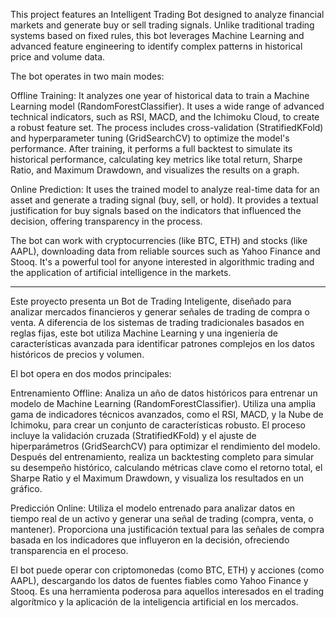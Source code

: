 This project features an Intelligent Trading Bot designed to analyze financial markets and generate buy or sell trading signals. Unlike traditional trading systems based on fixed rules, this bot leverages Machine Learning and advanced feature engineering to identify complex patterns in historical price and volume data.

The bot operates in two main modes:

Offline Training: It analyzes one year of historical data to train a Machine Learning model (RandomForestClassifier). It uses a wide range of advanced technical indicators, such as RSI, MACD, and the Ichimoku Cloud, to create a robust feature set. The process includes cross-validation (StratifiedKFold) and hyperparameter tuning (GridSearchCV) to optimize the model's performance. After training, it performs a full backtest to simulate its historical performance, calculating key metrics like total return, Sharpe Ratio, and Maximum Drawdown, and visualizes the results on a graph.

Online Prediction: It uses the trained model to analyze real-time data for an asset and generate a trading signal (buy, sell, or hold). It provides a textual justification for buy signals based on the indicators that influenced the decision, offering transparency in the process.

The bot can work with cryptocurrencies (like BTC, ETH) and stocks (like AAPL), downloading data from reliable sources such as Yahoo Finance and Stooq. It's a powerful tool for anyone interested in algorithmic trading and the application of artificial intelligence in the markets.
___________________________________________________________________________________________________________________________________
Este proyecto presenta un Bot de Trading Inteligente, diseñado para analizar mercados financieros y generar señales de trading de compra o venta. A diferencia de los sistemas de trading tradicionales basados en reglas fijas, este bot utiliza Machine Learning y una ingeniería de características avanzada para identificar patrones complejos en los datos históricos de precios y volumen.

El bot opera en dos modos principales:

Entrenamiento Offline: Analiza un año de datos históricos para entrenar un modelo de Machine Learning (RandomForestClassifier). Utiliza una amplia gama de indicadores técnicos avanzados, como el RSI, MACD, y la Nube de Ichimoku, para crear un conjunto de características robusto. El proceso incluye la validación cruzada (StratifiedKFold) y el ajuste de hiperparámetros (GridSearchCV) para optimizar el rendimiento del modelo. Después del entrenamiento, realiza un backtesting completo para simular su desempeño histórico, calculando métricas clave como el retorno total, el Sharpe Ratio y el Maximum Drawdown, y visualiza los resultados en un gráfico.

Predicción Online: Utiliza el modelo entrenado para analizar datos en tiempo real de un activo y generar una señal de trading (compra, venta, o mantener). Proporciona una justificación textual para las señales de compra basada en los indicadores que influyeron en la decisión, ofreciendo transparencia en el proceso.

El bot puede operar con criptomonedas (como BTC, ETH) y acciones (como AAPL), descargando los datos de fuentes fiables como Yahoo Finance y Stooq. Es una herramienta poderosa para aquellos interesados en el trading algorítmico y la aplicación de la inteligencia artificial en los mercados.
